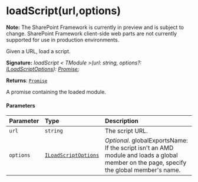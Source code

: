 # loadScript(url,options)
**Note:** The SharePoint Framework is currently in preview and is subject to change. SharePoint Framework client-side web parts are not currently supported for use in production environments.



Given a URL, load a script.

**Signature:** _loadScript < TModule >(url: string, options?: [ILoadScriptOptions](../../sp-loader.api/interface/iloadscriptoptions.md)): [Promise](../../es6-promise.api/class/promise.md)<TModule>;_

**Returns**: [`Promise`](../../es6-promise.api/class/promise.md)<TModule>



A promise containing the loaded module.

#### Parameters


| Parameter	   | Type    | Description |
|:-------------|:---------------|:------------|
| `url`    | `string` | The script URL. |
| `options`    | [`ILoadScriptOptions`](../../sp-loader.api/interface/iloadscriptoptions.md) | _Optional._ globalExportsName: If the script isn't an AMD module and loads a global member on the page, specify the global member's name. |


